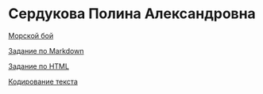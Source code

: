 <h1>Сердукова Полина Александровна</h1>

[Морской бой](battleship.html)

[Задание по Markdown](ABOUT_md.md)

[Задание по HTML](ABOUT_html.html)

[Кодирование текста](TASK4.md)


